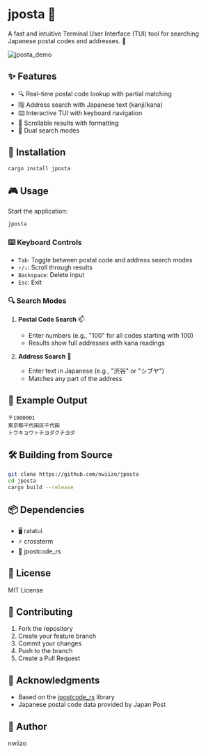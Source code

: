 # jposta 📮

A fast and intuitive Terminal User Interface (TUI) tool for searching Japanese postal codes and addresses. 🗾

![jposta_demo](.gihub/demo.gif)

## ✨ Features

- 🔍 Real-time postal code lookup with partial matching
- 🈯 Address search with Japanese text (kanji/kana)
- ⌨️ Interactive TUI with keyboard navigation
- 📜 Scrollable results with formatting
- 🔄 Dual search modes

## 🚀 Installation

```bash
cargo install jposta
```

## 🎮 Usage

Start the application:
```bash
jposta
```

### ⌨️ Keyboard Controls

- `Tab`: Toggle between postal code and address search modes
- `↑/↓`: Scroll through results
- `Backspace`: Delete input
- `Esc`: Exit

### 🔍 Search Modes

1. **Postal Code Search** 📫
   - Enter numbers (e.g., "100" for all codes starting with 100)
   - Results show full addresses with kana readings

2. **Address Search** 🏢
   - Enter text in Japanese (e.g., "渋谷" or "シブヤ")
   - Matches any part of the address

## 📝 Example Output

```
〒1000001
東京都千代田区千代田
トウキョウトチヨダクチヨダ
```

## 🛠️ Building from Source

```bash
git clone https://github.com/nwiizo/jposta
cd jposta
cargo build --release
```

## 📦 Dependencies

- 🖥️ ratatui
- ⚡ crossterm
- 📨 jpostcode_rs

## 📜 License

MIT License

## 🤝 Contributing

1. Fork the repository
2. Create your feature branch
3. Commit your changes
4. Push to the branch
5. Create a Pull Request

## 🙏 Acknowledgments

- Based on the [jpostcode_rs](https://github.com/nwiizo/jpostcode_rs) library
- Japanese postal code data provided by Japan Post

## 👤 Author

nwiizo
